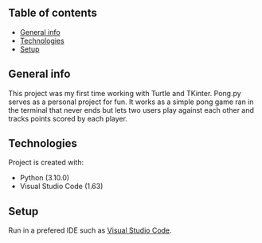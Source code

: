 ## Table of contents
* [General info](#general-info)
* [Technologies](#technologies)
* [Setup](#setup)

## General info
This project was my first time working with Turtle and TKinter. Pong.py serves as a personal project for fun. It works as a simple pong game ran in the terminal that never ends but lets two users play against each other and tracks points scored by each player. 
	
## Technologies
Project is created with:
* Python (3.10.0)
* Visual Studio Code (1.63)
	
## Setup
Run in a prefered IDE such as [Visual Studio Code](https://code.visualstudio.com/).